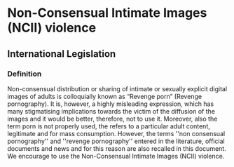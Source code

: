 # Non-Consensual Intimate Images (NCII) violence

## International Legislation

### Definition

Non-consensual distribution or sharing of intimate or sexually explicit digital images of adults is colloquially known as “Revenge porn” (Revenge pornography). It is, however, a highly misleading expression, which has many stigmatising implications towards the victim of the diffusion of the images and it would be better, therefore, not to use it. Moreover, also the term porn is not properly used, the refers to a particular adult content, legitimate and for mass consumption. However, the terms ''non consensual pornography'' and ''revenge pornography'' entered in the literature, official documents and news and for this reason are also recalled in this document. We encourage to use the Non-Consensual Intimate Images (NCII) violence. 
